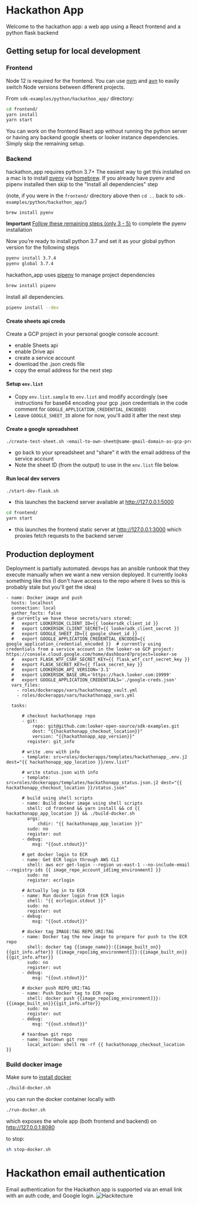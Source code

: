 # Hackathon App

Welcome to the hackathon app: a web app using a React frontend and a python flask backend

## Getting setup for local development

### Frontend

Node 12 is required for the frontend. You can use [nvm](https://github.com/creationix/nvm#installation) and [avn](https://github.com/wbyoung/avn#install) to easily switch Node versions between different projects.

From `sdk-examples/python/hackathon_app/` directory:
```sh
cd frontend/
yarn install
yarn start
```

You can work on the frontend React app without running the python server or having any backend google sheets or looker instance dependencies. Simply skip the remaining setup.

### Backend

hackathon_app requires python 3.7+ The easiest way to get this installed on a mac is to install [pyenv](https://github.com/pyenv/pyenv#installation) via [homebrew](https://brew.sh/). If you already have pyenv and pipenv installed then skip to the "Install all dependencies" step

(note, if you were in the `frontend/` directory above then `cd ..` back to `sdk-examples/python/hackathon_app/`)

```sh
brew install pyenv
```

**Important** [Follow these remaining steps (only 3 - 5)](https://github.com/pyenv/pyenv#basic-github-checkout) to complete the pyenv installation

Now you’re ready to install python 3.7 and set it as your global python version for the following steps

```sh
pyenv install 3.7.4
pyenv global 3.7.4
```

hackathon_app uses [pipenv](https://docs.pipenv.org/en/latest/#install-pipenv-today) to manage project dependencies

```sh
brew install pipenv
```

Install all dependencies.

```sh
pipenv install --dev
```

#### Create sheets api creds

Create a GCP project in your personal google console account:

- enable Sheets api
- enable Drive api
- create a service account
- download the .json creds file
- copy the email address for the next step

#### Setup `env.list`

- Copy `env.list.sample` to `env.list` and modify accordingly (see instructions for base64 encoding your gcp .json credentials in the code comment for `GOOGLE_APPLICATION_CREDENTIAL_ENCODED`)
- Leave `GOOGLE_SHEET_ID` alone for now, you'll add it after the next step

#### Create a google spreadsheet

```sh
./create-test-sheet.sh <email-to-own-sheet@same-gmail-domain-as-gcp-project.com>
```

- go back to your spreadsheet and "share" it with the email address of the service account
- Note the sheet ID (from the output) to use in the `env.list` file below.

#### Run local dev servers

```sh
./start-dev-flask.sh
```

- this launches the backend server available at http://127.0.0.1:5000

```sh
cd frontend/
yarn start
```

- this launches the frontend static server at http://127.0.0.1:3000 which proxies fetch requests to the backend server

## Production deployment

Deployment is partially automated. devops has an ansible runbook that they execute manually when we want a new version deployed.
It currently looks something like this (I don't have access to the repo where it lives so this is probably stale but you'll get the idea)
```
- name: Docker image and push
  hosts: localhost
  connection: local
  gather_facts: false
  # currently we have these secrets/vars stored:
  #   export LOOKERSDK_CLIENT_ID={{ lookersdk_client_id }}
  #   export LOOKERSDK_CLIENT_SECRET={{ lookeradk_client_secret }}
  #   export GOOGLE_SHEET_ID={{ google_sheet_id }}
  #   export GOOGLE_APPLICATION_CREDENTIAL_ENCODED={{ google_application_credential_encoded }}  # currently using credentials from a service account in the looker-se GCP project: https://console.cloud.google.com/home/dashboard?project=looker-se
  #   export FLASK_WTF_CSRF_SECRET_KEY={{ flask_wtf_csrf_secret_key }}
  #   export FLASK_SECRET_KEY={{ flask_secret_key }}
  #   export LOOKERSDK_API_VERSION='3.1'
  #   export LOOKERSDK_BASE_URL='https://hack.looker.com:19999'
  #   export GOOGLE_APPLICATION_CREDENTIALS='./google-creds.json'
  vars_files:
    - roles/dockerapps/vars/hackathonapp_vault.yml
    - roles/dockerapps/vars/hackathonapp_vars.yml

  tasks:

      # checkout hackathonapp repo
      - git:
          repo: git@github.com:looker-open-source/sdk-examples.git
          dest: "{{hackathonapp_checkout_location}}"
          version: "{{hackathonapp_app_version}}"
        register: git_info

      # write .env with info
      - template: src=roles/dockerapps/templates/hackathonapp_.env.j2 dest="{{ hackathonapp_app_location }}/env.list"

      # write status.json with info
      - template: src=roles/dockerapps/templates/hackathonapp_status.json.j2 dest="{{ hackathonapp_checkout_location }}/status.json"

      # build using shell scripts
      - name: Build docker image using shell scripts
        shell: cd frontend && yarn install && cd {{ hackathonapp_app_location }} && ./build-docker.sh
        args:
            chdir: "{{ hackathonapp_app_location }}"
        sudo: no
        register: out
      - debug:
          msg: "{{out.stdout}}"

      # get docker login to ECR
      - name: Get ECR login through AWS CLI
        shell: aws ecr get-login --region us-east-1 --no-include-email --registry-ids {{ image_repo_account_id[img_environment] }}
        sudo: no
        register: ecrlogin

      # Actually log in to ECR
      - name: Run docker login from ECR login
        shell: "{{ ecrlogin.stdout }}"
        sudo: no
        register: out
      - debug:
          msg: "{{out.stdout}}"

      # docker tag IMAGE:TAG REPO_URI:TAG
      - name: Docker tag the new image to prepare for push to the ECR repo
        shell: docker tag {{image_name}}:{{image_built_on}}{{git_info.after}} {{image_repo[img_environment]}}:{{image_built_on}}{{git_info.after}}
        sudo: no
        register: out
      - debug:
          msg: "{{out.stdout}}"

      # docker push REPO_URI:TAG
      - name: Push Docker tag to ECR repo
        shell: docker push {{image_repo[img_environment]}}:{{image_built_on}}{{git_info.after}}
        sudo: no
        register: out
      - debug:
          msg: "{{out.stdout}}"

      # teardown git repo
      - name: Teardown git repo
        local_action: shell rm -rf {{ hackathonapp_checkout_location }}
```

### Build docker image

Make sure to [install docker](https://download.docker.com/mac/stable/Docker.dmg)

```sh
./build-docker.sh
```

you can run the docker container locally with

```sh
./run-docker.sh
```

which exposes the whole app (both frontend and backend) on http://127.0.0.1:8080

to stop:

```sh
sh stop-docker.sh
```

# Hackathon email authentication

Email authentication for the Hackathon app is supported via an email link with an auth code, and Google login.
![Hackitecture](hackitecture.jpg)
